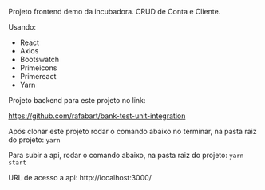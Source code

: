 Projeto frontend demo da incubadora. CRUD de Conta e Cliente.

Usando:

* React
* Axios
* Bootswatch
* Primeicons
* Primereact
* Yarn

<p>Projeto backend para este projeto no link:</p>

https://github.com/rafabart/bank-test-unit-integration

Após clonar este projeto rodar o comando abaixo no terminar, na pasta raiz do projeto:
```yarn```


Para subir a api, rodar o comando abaixo, na pasta raiz do projeto:
```yarn start```

URL de acesso a api:
http://localhost:3000/
